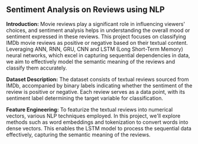 ## **Sentiment Analysis on Reviews using NLP**

**Introduction:**
Movie reviews play a significant role in influencing viewers' choices, and sentiment analysis helps in understanding the overall mood or sentiment expressed in these reviews. This project focuses on classifying IMDb movie reviews as positive or negative based on their textual content. Leveraging ANN, RNN, GRU, CNN and LSTM (Long Short-Term Memory) neural networks, which excel in capturing sequential dependencies in data, we aim to effectively model the semantic meaning of the reviews and classify them accurately.

**Dataset Description:**
The dataset consists of textual reviews sourced from IMDb, accompanied by binary labels indicating whether the sentiment of the review is positive or negative. Each review serves as a data point, with its sentiment label determining the target variable for classification.

**Feature Engineering:**
To featurize the textual reviews into numerical vectors, various NLP techniques employed. In this project, we'll explore methods such as word embeddings and tokenization to convert words into dense vectors. This enables the LSTM model to process the sequential data effectively, capturing the semantic meaning of the reviews.

